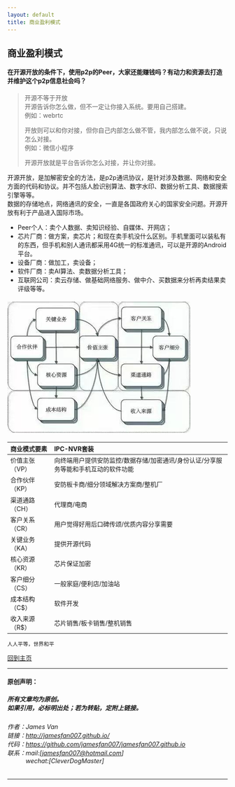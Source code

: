```yaml
---
layout: default
title: 商业盈利模式
---
```


## 商业盈利模式

#### 在开源开放的条件下，使用p2p的Peer，大家还能赚钱吗？有动力和资源去打造并维护这个p2p信息社会吗？  
> 开源不等于开放  
> 开源告诉你怎么做，但不一定让你接入系统。要用自己搭建。  
> 例如：webrtc  
> 
> 开放则可以和你对接，但你自己内部怎么做不管，我内部怎么做不说，只说怎么对接。  
> 例如：微信小程序  
> 
> 开源开放就是平台告诉你怎么对接，并让你对接。

开源开放，是加解密安全的方法，是p2p通讯协议，是针对涉及数据、网络和安全方面的代码和协议。并不包括人脸识别算法、数字水印、数据分析工具、数据搜索引擎等等。  
数据的存储地点，网络通讯的安全，一直是各国政府关心的国家安全问题。开源开放有利于产品进入国际市场。  
* Peer个人：卖个人数据、卖知识经验、自媒体、开网店；
* 芯片厂商：做方案，卖芯片；和现在卖手机没什么区别。手机里面可以装私有的东西，但手机和别人通讯都采用4G统一的标准通讯，可以是开源的Android平台。
* 设备厂商：做加工，卖设备；
* 软件厂商：卖AI算法、卖数据分析工具；
* 互联网公司：卖云存储、做基础网络服务、做中介、买数据来分析再卖结果卖评级等等。


#### ![model](./img/model.jpg)

| 商业模式要素   | IPC-NVR套装 |
|:---- |:---- |
| 价值主张（VP） | 向终端用户提供安防监控/数据存储/加密通讯/身份认证/分享服务等能和手机互动的软件功能 |
| 合作伙伴（KP） | 安防板卡商/细分领域解决方案商/整机厂 |
| 渠道通路（CH） | 代理商/电商 |
| 客户关系（CR） | 用户觉得好用后口碑传颂/优质内容分享需要 |
| 关键业务（KA） | 提供开源代码 |
| 核心资源（KR） | 芯片保证加密 |
| 客户细分（CS） | 一般家庭/便利店/加油站 |
| 成本结构（C$） | 软件开发 |
| 收入来源（R$） | 芯片销售/板卡销售/整机销售  |

```
人人平等，世界和平
```

[回到主页](http://jamesfan007.github.io/)

---

#### 原创声明：

##### 所有文章均为原创。 <br/> 如果引用，必标明出处；若为转贴，定附上链接。

###### 作者：James Van <br/> 链接：http://jamesfan007.github.io/ <br/> 代码：https://github.com/jamesfan007/jamesfan007.github.io <br/> 联系：mail:[jamesfan007@hotmail.com]  <br/> &emsp;&emsp;&emsp;wechat:[CleverDogMaster]

---
